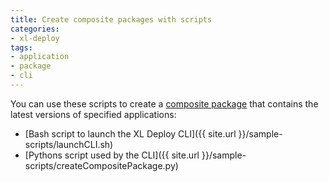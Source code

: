 ```yaml
---
title: Create composite packages with scripts
categories:
- xl-deploy
tags:
- application
- package
- cli
---
```


You can use these scripts to create a [composite package](http://docs.xebialabs.com/releases/latest/xl-deploy/referencemanual.html#composite-packages) that contains the latest versions of specified applications:

* [Bash script to launch the XL Deploy CLI]({{ site.url }}/sample-scripts/launchCLI.sh)
* [Pythons script used by the CLI]({{ site.url }}/sample-scripts/createCompositePackage.py)